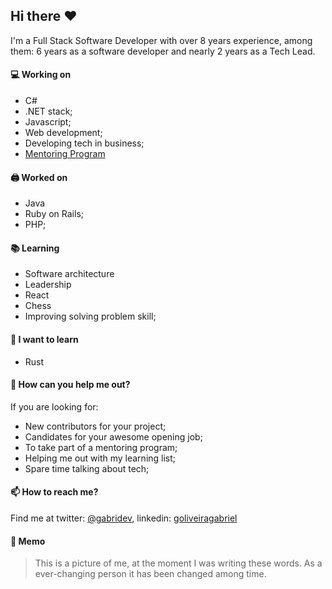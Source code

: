 Hi there :heart:
---
I'm a Full Stack Software Developer with over 8 years experience, among them: 6 years as a software developer and nearly 2 years as a Tech Lead.

#### :computer: Working on
- C# 
- .NET stack;
- Javascript;
- Web development;
- Developing tech in business;
- [Mentoring Program](https://twitter.com/gabridev/status/1421497475177844736)

#### :printer: Worked on
- Java 
- Ruby on Rails;
- PHP;

#### :books: Learning
- Software architecture
- Leadership
- React
- Chess
- Improving solving problem skill;

#### :thought_balloon: I want to learn
- Rust

#### 🤔 How can you help me out?
If you are looking for:
- New contributors for your project;
- Candidates for your awesome opening job;
- To take part of a mentoring program;
- Helping me out with my learning list;
- Spare time talking about tech;

#### 📫 How to reach me?
Find me at twitter: [@gabridev](https://twitter.com/gabridev), linkedin: [goliveiragabriel](https://www.linkedin.com/in/goliveiragabriel/)

#### :memo: Memo

> This is a picture of me, at the moment I was writing these words. As a ever-changing person it has been changed among time.

<!--
**goliveiragabriel/goliveiragabriel** is a ✨ _special_ ✨ repository because its `README.md` (this file) appears on your GitHub profile.

Here are some ideas to get you started:

- 🔭 I’m currently working on ...
- 🌱 I’m currently learning ...
- 👯 I’m looking to collaborate on ...
- 🤔 I’m looking for help with ...
- 💬 Ask me about ...
- 📫 How to reach me: ...
- 😄 Pronouns: ...
- ⚡ Fun fact: ...
-->
